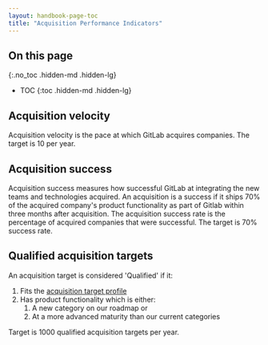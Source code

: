 ```yaml
---
layout: handbook-page-toc
title: "Acquisition Performance Indicators"
---
```


## On this page
{:.no_toc .hidden-md .hidden-lg}

- TOC
{:toc .hidden-md .hidden-lg}

## Acquisition velocity

Acquisition velocity is the pace at which GitLab acquires companies. The target is 10 per year.

## Acquisition success

Acquisition success measures how successful GitLab at integrating the new teams and technologies acquired. An acquisition is a success if it ships 70% of the acquired company's product functionality as part of Gitlab within three months after acquisition. The acquisition success rate is the percentage of acquired companies that were successful. The target is 70% success rate.

## Qualified acquisition targets

An acquisition target is considered 'Qualified' if it:
1. Fits the [acquisition target profile](/handbook/acquisitions/#acquisition-target-profile)
1. Has product functionality which is either:
   1. A new category on our roadmap or
   1. At a more advanced maturity than our current categories

Target is 1000 qualified acquisition targets per year.
